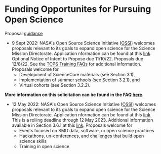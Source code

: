 # Funding Opportunites for Pursuing Open Science

Proposal [guidance](https://github.com/nasa/Transform-to-Open-Science/blob/main/docs/Area4_Moving_To_Openness/TOPST/proposal_resources.md)

- 9 Sept 2022: NASA's Open Source Science Initiative ([OSSI](https://science.nasa.gov/open-science-overview)) welcomes proposals relevant to its goals to expand open science for the Science Mission Directorate. Application nformation can be found at this [link](https://nspires.nasaprs.com/external/solicitations/summary.do?solId=%7bAB776446-03A8-4C24-845D-2E5A2ADA2D5A%7d&path=&method=init). Optional Notice of Intent to Propose due 11/10/22. Proposals due 12/8/22. See the [TOPS Training FAQs](https://doi.org/10.5281/zenodo.7194641) for additional information. Proposals welcome for
     - Development of ScienceCore materials (see Section 3.1),
     - Implementation of summer schools (see Section 3.2.1), and
     - Virtual cohorts (see Section 3.2.2).


**More information on this solicitation can be found in the FAQ [here](/docs/Area4_Moving_To_Openness/TOPST/readme.md).**





- 12 May 2022: NASA's Open Source Science Initiative ([OSSI](https://science.nasa.gov/open-science-overview)) welcomes proposals relevant to its goals to expand open science for the Science Mission Directorate. Application nformation can be found at this [link](https://nspires.nasaprs.com/external/solicitations/summary.do?solId=%7bC669B5EF-ACBB-A0E4-B57D-06F31DEABDB5%7d&path=&method=init). This is a rolling deadline through 12 May 2023. Additional information available in Section 3.6.1 at this [link](https://nspires.nasaprs.com/external/viewrepositorydocument?cmdocumentid=860804&solicitationId=%7BC669B5EF-ACBB-A0E4-B57D-06F31DEABDB5%7D&viewSolicitationDocument=1). Proposals welcome for
     - Events focused on SMD data, software, or open science practices
     - Hackathons, un-conferences, and challenges that build open science skills
     - Training in open science
